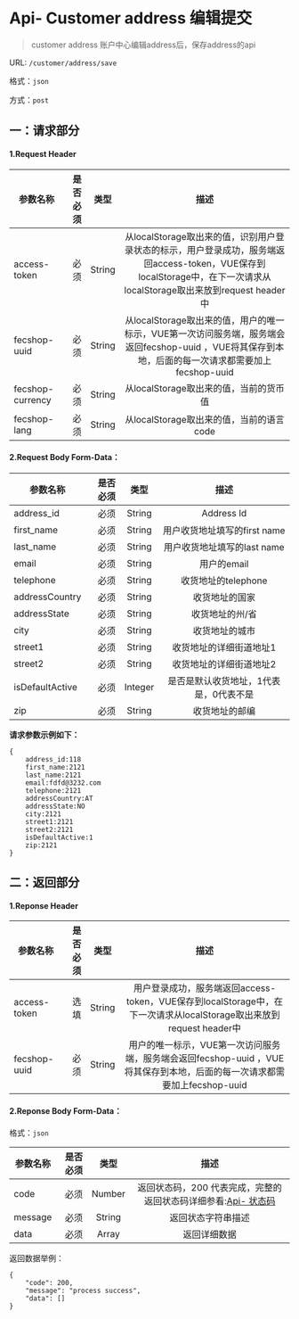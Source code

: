 Api- Customer address 编辑提交
================

> customer address 账户中心编辑address后，保存address的api

URL: `/customer/address/save`

格式：`json`

方式：`post`


一：请求部分
---------

#### 1.Request Header


| 参数名称          | 是否必须    |  类型        |  描述     |
| ------------------| -----:      | :----:       |:----:     |
| access-token      | 必须        |   String     | 从localStorage取出来的值，识别用户登录状态的标示，用户登录成功，服务端返回access-token，VUE保存到localStorage中，在下一次请求从localStorage取出来放到request header中   |
| fecshop-uuid      | 必须        |   String     | 从localStorage取出来的值，用户的唯一标示，VUE第一次访问服务端，服务端会返回fecshop-uuid ，VUE将其保存到本地，后面的每一次请求都需要加上fecshop-uuid    |
| fecshop-currency  | 必须        |   String     | 从localStorage取出来的值，当前的货币值  |
| fecshop-lang      | 必须        |   String     | 从localStorage取出来的值，当前的语言code  |


#### 2.Request Body Form-Data：


| 参数名称        | 是否必须    |  类型       |  描述     |
| ----------------| -----:      | :----:      |:----:     |
| address_id      | 必须        |   String    | Address Id    |
| first_name      | 必须        |   String    | 用户收货地址填写的first name   |
| last_name       | 必须        |   String    | 用户收货地址填写的last  name   |
| email           | 必须        |   String    | 用户的email          |
| telephone       | 必须        |   String    | 收货地址的telephone  |
| addressCountry  | 必须        |   String    | 收货地址的国家       |
| addressState    | 必须        |   String    | 收货地址的州/省      |
| city            | 必须        |   String    | 收货地址的城市       |
| street1         | 必须        |   String    | 收货地址的详细街道地址1  |
| street2         | 必须        |   String    | 收货地址的详细街道地址2  |
| isDefaultActive | 必须        |   Integer   | 是否是默认收货地址，1代表是，0代表不是  |
| zip             | 必须        |   String    | 收货地址的邮编       |

**请求参数示例如下：**

```
{
    address_id:118
    first_name:2121
    last_name:2121
    email:fdfd@3232.com
    telephone:2121
    addressCountry:AT
    addressState:NO
    city:2121
    street1:2121
    street2:2121
    isDefaultActive:1
    zip:2121
}
```

二：返回部分
----------

#### 1.Reponse Header

| 参数名称          | 是否必须    |  类型        |  描述     |
| ------------------| -----:      | :----:       |:----:     |
| access-token      | 选填        |   String     | 用户登录成功，服务端返回access-token，VUE保存到localStorage中，在下一次请求从localStorage取出来放到request header中   |
| fecshop-uuid      | 必须        |   String     | 用户的唯一标示，VUE第一次访问服务端，服务端会返回fecshop-uuid ，VUE将其保存到本地，后面的每一次请求都需要加上fecshop-uuid    |

#### 2.Reponse Body Form-Data：

格式：`json`

| 参数名称        | 是否必须    |  类型       |  描述        |
| ----------------| -----:      | :----:      |:----:        | 
| code            | 必须        |   Number    | 返回状态码，200 代表完成，完整的返回状态码详细参看:[Api- 状态码](fecshop-server-return-code.md) |
| message         | 必须        |   String    | 返回状态字符串描述  |
| data            | 必须        |   Array     | 返回详细数据        |

返回数据举例：

```
{
    "code": 200,
    "message": "process success",
    "data": []
}
```